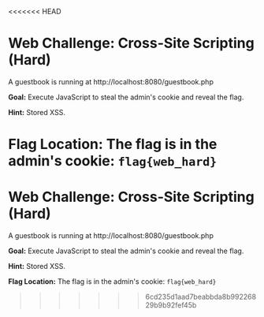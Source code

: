 <<<<<<< HEAD
# Web Challenge: Cross-Site Scripting (Hard)

A guestbook is running at http://localhost:8080/guestbook.php

**Goal:** Execute JavaScript to steal the admin's cookie and reveal the flag.

**Hint:** Stored XSS.

**Flag Location:** The flag is in the admin's cookie: `flag{web_hard}`
=======
# Web Challenge: Cross-Site Scripting (Hard)

A guestbook is running at http://localhost:8080/guestbook.php

**Goal:** Execute JavaScript to steal the admin's cookie and reveal the flag.

**Hint:** Stored XSS.

**Flag Location:** The flag is in the admin's cookie: `flag{web_hard}`
>>>>>>> 6cd235d1aad7beabbda8b99226829b9b92fef45b
